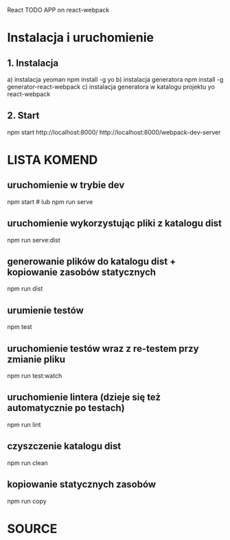 React TODO APP on react-webpack


# Instalacja i uruchomienie
## 1. Instalacja
a) instalacja yeoman npm install -g yo
b) instalacja generatora npm install -g generator-react-webpack
c) instalacja generatora w katalogu projektu yo react-webpack

## 2. Start
npm start
http://localhost:8000/
http://localhost:8000/webpack-dev-server


# LISTA KOMEND 

## uruchomienie w trybie dev
npm start # lub
npm run serve

## uruchomienie wykorzystując pliki z katalogu dist
npm run serve:dist

## generowanie plików do katalogu dist + kopiowanie zasobów statycznych
npm run dist

## urumienie testów
npm test

## uruchomienie testów wraz z re-testem przy zmianie pliku
npm run test:watch

## uruchomienie lintera (dzieje się też automatycznie po testach)
npm run lint

## czyszczenie katalogu dist
npm run clean

## kopiowanie statycznych zasobów
npm run copy

# SOURCE
